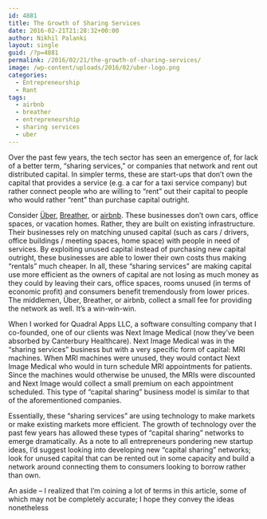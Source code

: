 ```yaml
---
id: 4881
title: The Growth of Sharing Services
date: 2016-02-21T21:28:32+00:00
author: Nikhil Palanki
layout: single
guid: /?p=4881
permalink: /2016/02/21/the-growth-of-sharing-services/
image: /wp-content/uploads/2016/02/uber-logo.png
categories:
  - Entrepreneurship
  - Rant
tags:
  - airbnb
  - breather
  - entrepreneurship
  - sharing services
  - uber
---
```

Over the past few years, the tech sector has seen an emergence of, for lack of a better term, &#8220;sharing services,&#8221; or companies that network and rent out distributed capital. In simpler terms, these are start-ups that don&#8217;t own the capital that provides a service (e.g. a car for a taxi service company) but rather connect people who are willing to &#8220;rent&#8221; out their capital to people who would rather &#8220;rent&#8221; than purchase capital outright.

Consider [Über](https://www.uber.com/?int=a), [Breather](www.breather.com), or [airbnb](https://www.airbnb.com). These businesses don&#8217;t own cars, office spaces, or vacation homes. Rather, they are built on existing infrastructure. Their businesses rely on matching unused capital (such as cars / drivers, office buildings / meeting spaces, home space) with people in need of services. By exploiting unused capital instead of purchasing new capital outright, these businesses are able to lower their own costs thus making &#8220;rentals&#8221; much cheaper. In all, these &#8220;sharing services&#8221; are making capital use more efficient as the owners of capital are not losing as much money as they could by leaving their cars, office spaces, rooms unused (in terms of economic profit) and consumers benefit tremendously from lower prices. The middlemen, Über, Breather, or airbnb, collect a small fee for providing the network as well. It&#8217;s a win-win-win.

When I worked for Quadral Apps LLC, a software consulting company that I co-founded, one of our clients was Next Image Medical (now they&#8217;ve been absorbed by Canterbury Healthcare). Next Image Medical was in the &#8220;sharing services&#8221; business but with a very specific form of capital: MRI machines. When MRI machines were unused, they would contact Next Image Medical who would in turn schedule MRI appointments for patients. Since the machines would otherwise be unused, the MRIs were discounted and Next Image would collect a small premium on each appointment scheduled. This type of &#8220;capital sharing&#8221; business model is similar to that of the aforementioned companies.

Essentially, these &#8220;sharing services&#8221; are using technology to make markets or make existing markets more efficient. The growth of technology over the past few years has allowed these types of &#8220;capital sharing&#8221; networks to emerge dramatically. As a note to all entrepreneurs pondering new startup ideas, I&#8217;d suggest looking into developing new &#8220;capital sharing&#8221; networks; look for unused capital that can be rented out in some capacity and build a network around connecting them to consumers looking to borrow rather than own.

An aside &#8211; I realized that I&#8217;m coining a lot of terms in this article, some of which may not be completely accurate; I hope they convey the ideas nonetheless

&nbsp;
